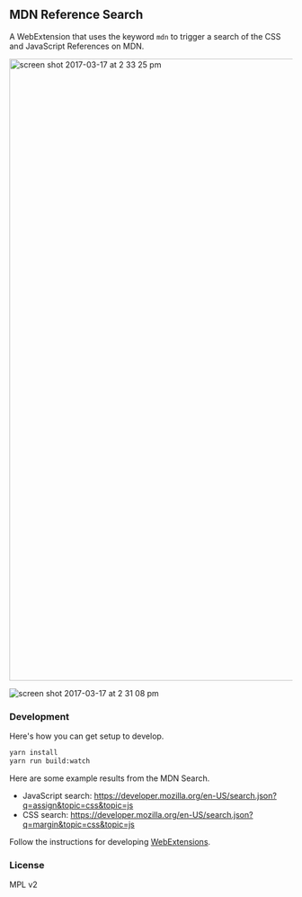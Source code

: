 ## MDN Reference Search

A WebExtension that uses the keyword `mdn` to trigger a search of the CSS and JavaScript References on MDN.

<img width="1106" alt="screen shot 2017-03-17 at 2 33 25 pm" src="https://cloud.githubusercontent.com/assets/2134/24063861/afe2d684-0b1e-11e7-88d9-261cce41924e.png">

![screen shot 2017-03-17 at 2 31 08 pm](https://cloud.githubusercontent.com/assets/2134/24063803/68a0a7ec-0b1e-11e7-89c0-8da72dae19f2.png)

### Development

Here's how you can get setup to develop.

```bash
yarn install
yarn run build:watch
```

Here are some example results from the MDN Search.

* JavaScript search: https://developer.mozilla.org/en-US/search.json?q=assign&topic=css&topic=js
* CSS search: https://developer.mozilla.org/en-US/search.json?q=margin&topic=css&topic=js

Follow the instructions for developing [WebExtensions](https://developer.mozilla.org/en-US/Add-ons/WebExtensions).

### License

MPL v2
